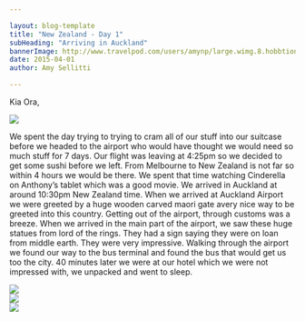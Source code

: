 ```yaml
---

layout: blog-template
title: "New Zealand - Day 1"
subHeading: "Arriving in Auckland"
bannerImage: http://www.travelpod.com/users/amynp/large.wimg.8.hobbtion.jpg
date: 2015-04-01
author: Amy Sellitti

---
```

Kia Ora,

<div class="center-image"><img src="http://images.travelpod.com/users/amynp/8.1427986032.sleeping-at-airpor.jpg" /></div>

We spent the day trying to trying to cram all of our stuff into our suitcase before we headed to the airport who would have thought we would need so much stuff for 7 days. Our flight was leaving at 4:25pm so we decided to get some sushi before we left. From Melbourne to New Zealand is not far so within 4 hours we would be there. We spent that time watching Cinderella on Anthony’s tablet which was a good movie. We arrived in Auckland at around 10:30pm New Zealand time. When we arrived at Auckland Airport we were greeted by a huge wooden carved maori gate avery nice way to be greeted into this country. Getting out of the airport, through customs was a breeze. When we arrived in the main part of the airport, we saw these huge statues from lord of the rings. They had a sign saying they were on loan from middle earth. They were very impressive. Walking through the airport we found our way to the bus terminal and found the bus that would get us too the city. 40 minutes later we were at our hotel which we were not impressed with, we unpacked and went to sleep.

<div class="center-image"><img src="http://images.travelpod.com/users/amynp/8.1427986032.kia-ora--welcome-gate.jpg" /></div>
<div class="center-image"><img src="http://images.travelpod.com/users/amynp/8.1427986032.infomation.jpg" /></div>
<div class="center-image"><img src="http://images.travelpod.com/users/amynp/8.1427986032.lotr-at-the-airport.jpg" /></div>
